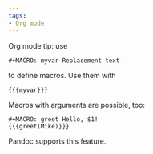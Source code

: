 ```yaml
---
tags:
- Org mode
---
```


Org mode tip: use

    #+MACRO: myvar Replacement text

to define macros. Use them with

    {{{myvar}}}

Macros with arguments are possible, too:

    #+MACRO: greet Hello, $1!
    {{{greet(Mike)}}}

Pandoc supports this feature.
